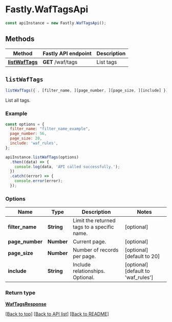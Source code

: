# Fastly.WafTagsApi


```javascript
const apiInstance = new Fastly.WafTagsApi();
```
## Methods

Method | Fastly API endpoint | Description
------------- | ------------- | -------------
[**listWafTags**](WafTagsApi.md#listWafTags) | **GET** /waf/tags | List tags



## `listWafTags`

```javascript
listWafTags({ , [filter_name, ][page_number, ][page_size, ][include] })
```

List all tags.

### Example

```javascript
const options = {
  filter_name: "filter_name_example",
  page_number: 56,
  page_size: 20,
  include: 'waf_rules',
};

apiInstance.listWafTags(options)
  .then((data) => {
    console.log(data, 'API called successfully.');
  })
  .catch((error) => {
    console.error(error);
  });
```

### Options

Name | Type | Description  | Notes
------------- | ------------- | ------------- | -------------
**filter_name** | **String** | Limit the returned tags to a specific name. | [optional]
**page_number** | **Number** | Current page. | [optional]
**page_size** | **Number** | Number of records per page. | [optional] [default to 20]
**include** | **String** | Include relationships. Optional. | [optional] [default to &#39;waf_rules&#39;]

### Return type

[**WafTagsResponse**](WafTagsResponse.md)


[[Back to top]](#) [[Back to API list]](../../README.md#endpoints)
[[Back to README]](../../README.md)
